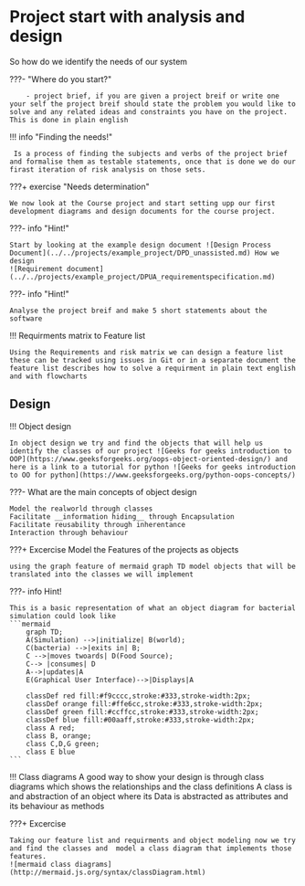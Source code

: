 # Project start with analysis and design
So how do we identify the needs of our system

???- "Where do you start?"
        
        - project brief, if you are given a project breif or write one your self the project breif should state the problem you would like to solve and any related ideas and constraints you have on the project. This is done in plain english

!!! info "Finding the needs!"

     Is a process of finding the subjects and verbs of the project brief and formalise them as testable statements, once that is done we do our firast iteration of risk analysis on those sets.

???+ exercise "Needs determination"
    
    We now look at the Course project and start setting upp our first development diagrams and design documents for the course project.

???- info "Hint!" 

    Start by looking at the example design document ![Design Process Document](../../projects/example_project/DPD_unassisted.md) How we design
    ![Requirement document](../../projects/example_project/DPUA_requirementspecification.md)

???- info "Hint!" 

    Analyse the project breif and make 5 short statements about the software
!!! Requirments matrix to Feature list

    Using the Requirements and risk matrix we can design a feature list these can be tracked using issues in Git or in a separate document the feature list describes how to solve a requirment in plain text english and with flowcharts


## Design

!!! Object design

    In object design we try and find the objects that will help us identify the classes of our project ![Geeks for geeks introduction to OOP](https://www.geeksforgeeks.org/oops-object-oriented-design/) and here is a link to a tutorial for python ![Geeks for geeks introduction to OO for python](https://www.geeksforgeeks.org/python-oops-concepts/)

???- What are the main concepts of object design

    Model the realworld through classes
    Facilitate __information hiding__ through Encapsulation
    Facilitate reusability through inherentance
    Interaction through behaviour

???+ Excercise Model the Features of the projects as objects
    
    using the graph feature of mermaid graph TD model objects that will be translated into the classes we will implement

???- info Hint!

    This is a basic representation of what an object diagram for bacterial simulation could look like
    ```mermaid
        graph TD;    
        A(Simulation) -->|initialize| B(world);
        C(bacteria) -->|exits in| B;
        C -->|moves twoards| D(Food Source);
        C--> |consumes| D
        A-->|updates|A
        E(Graphical User Interface)-->|Displays|A
    
        classDef red fill:#f9cccc,stroke:#333,stroke-width:2px;
        classDef orange fill:#ffe6cc,stroke:#333,stroke-width:2px;
        classDef green fill:#ccffcc,stroke:#333,stroke-width:2px;
        classDef blue fill:#00aaff,stroke:#333,stroke-width:2px;
        class A red;
        class B, orange;
        class C,D,G green;
        class E blue
    ```

!!! Class diagrams
    A good way to show your design is through class diagrams which shows the relationships and the class definitions 
    A class is and abstraction of an object where its Data is abstracted as attributes and its behaviour as methods

???+ Excercise

    Taking our feature list and requirments and object modeling now we try and find the classes and  model a class diagram that implements those features.
    ![mermaid class diagrams](http://mermaid.js.org/syntax/classDiagram.html)



     